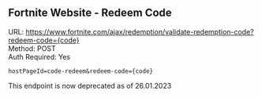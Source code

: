 ## Fortnite Website - Redeem Code

URL: https://www.fortnite.com/ajax/redemption/validate-redemption-code?redeem-code={code} \
Method: POST \
Auth Required: Yes

```
hostPageId=code-redeem&redeem-code={code}
```

This endpoint is now deprecated as of 26.01.2023
